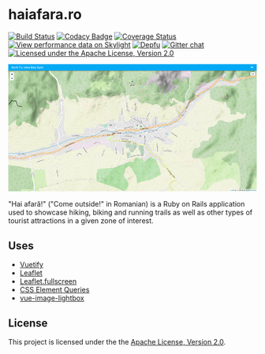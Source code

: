 # haiafara.ro

[![Build Status](https://travis-ci.org/haiafara/haiafara-ro.svg?branch=master)](https://travis-ci.org/haiafara/haiafara-ro)
[![Codacy Badge](https://api.codacy.com/project/badge/Grade/37d1b34d997a47709df0f85dcc6ca467)](https://app.codacy.com/app/haiafara/haiafara-ro?utm_source=github.com&utm_medium=referral&utm_content=haiafara/haiafara-ro&utm_campaign=Badge_Grade_Dashboard)
[![Coverage Status](https://coveralls.io/repos/github/haiafara/haiafara-ro/badge.svg?branch=development)](https://coveralls.io/github/haiafara/haiafara-ro?branch=development)
[![View performance data on Skylight](https://badges.skylight.io/status/P2iwuIZhzoOK.svg)](https://oss.skylight.io/app/applications/P2iwuIZhzoOK)
[![Depfu](https://badges.depfu.com/badges/8de533e4fd24653ae0761504fb31f64a/overview.svg)](https://depfu.com/github/haiafara/haiafara-ro?project_id=7587)
[![Gitter chat](https://badges.gitter.im/haiafara/community.png)](https://gitter.im/haiafara/community)
[![Licensed under the Apache License, Version 2.0](https://img.shields.io/badge/License-Apache%202.0-blue.svg)](http://www.apache.org/licenses/LICENSE-2.0)

![haiafara.ro screenshot](support/haiafara-screenshot.png)

"Hai afară!" ("Come outside!" in Romanian) is a Ruby on Rails application used to showcase hiking, biking and running trails as well as other types of tourist attractions in a given zone of interest.

## Uses

* [Vuetify](https://vuetifyjs.com/en/)
* [Leaflet](https://leafletjs.com/)
* [Leaflet.fullscreen](https://github.com/Leaflet/Leaflet.fullscreen)
* [CSS Element Queries](https://github.com/marcj/css-element-queries)
* [vue-image-lightbox](https://github.com/pexea12/vue-image-lightbox)

## License

This project is licensed under the the [Apache License, Version 2.0](http://www.apache.org/licenses/LICENSE-2.0).
